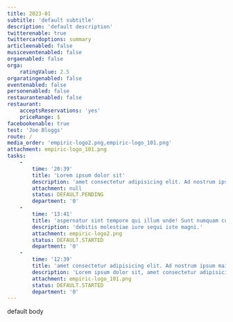 ```yaml
---
title: 2023-01
subtitle: 'default subtitle'
description: 'default description'
twitterenable: true
twittercardoptions: summary
articleenabled: false
musiceventenabled: false
orgaenabled: false
orga:
    ratingValue: 2.5
orgaratingenabled: false
eventenabled: false
personenabled: false
restaurantenabled: false
restaurant:
    acceptsReservations: 'yes'
    priceRange: $
facebookenable: true
test: 'Joe Bloggs'
route: /
media_order: 'empiric-logo2.png,empiric-logo_101.png'
attachment: empiric-logo_101.png
tasks:
    -
        time: '20:39'
        title: 'Lorem ipsum dolor sit'
        description: 'amet consectetur adipisicing elit. Ad nostrum ipsum maiores facere aspernatur sint tempore qui illum unde! Sunt numquam cum blanditiis a, debitis molestiae iure sequi iste magni.'
        attachment: null
        status: DEFAULT.PENDING
        department: '0'
    -
        time: '13:41'
        title: 'aspernatur sint tempore qui illum unde! Sunt numquam cum blanditiis a'
        description: 'debitis molestiae iure sequi iste magni.'
        attachment: empiric-logo2.png
        status: DEFAULT.STARTED
        department: '0'
    -
        time: '12:39'
        title: 'amet consectetur adipisicing elit. Ad nostrum ipsum maiores facere aspernatur sint tempore qui illum unde! Sunt'
        description: 'Lorem ipsum dolor sit, amet consectetur adipisicing elit. Ad nostrum ipsum maiores facere aspernatur sint tempore qui illum unde! Sunt numquam cum blanditiis a, debitis molestiae iure sequi iste magni.'
        attachment: empiric-logo_101.png
        status: DEFAULT.STARTED
        department: '0'
---
```


default body